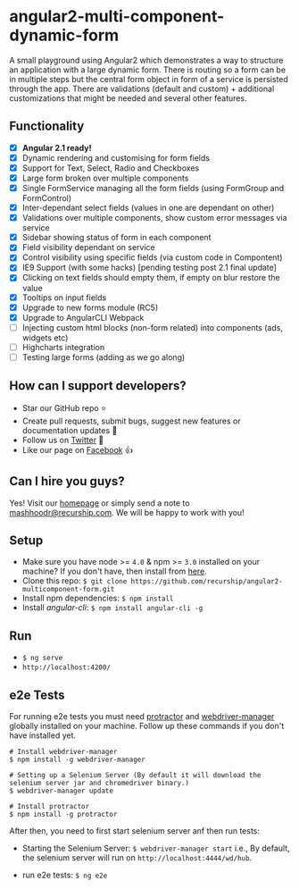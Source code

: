# angular2-multi-component-dynamic-form

A small playground using Angular2 which demonstrates a way to structure an application with a large dynamic form. There is routing so a form can be in multiple steps but the central form object in form of a service is persisted through the app. There are validations (default and custom) + additional customizations that might be needed and several other features.

## Functionality

- [x] **Angular 2.1 ready!** 
- [x] Dynamic rendering and customising for form fields
- [x] Support for Text, Select, Radio and Checkboxes
- [x] Large form broken over multiple components
- [x] Single FormService managing all the form fields (using FormGroup and FormControl)
- [x] Inter-dependant select fields (values in one are dependant on other)
- [x] Validations over multiple components, show custom error messages via service
- [x] Sidebar showing status of form in each component
- [x] Field visibility dependant on service
- [x] Control visibility using specific fields (via custom code in Compontent)
- [x] IE9 Support (with some hacks) [pending testing post 2.1 final update]
- [x] Clicking on text fields should empty them, if empty on blur restore the value
- [x] Tooltips on input fields
- [x] Upgrade to new forms module (RC5)
- [x] Upgrade to AngularCLI Webpack
- [ ] Injecting custom html blocks (non-form related) into components (ads, widgets etc)
- [ ] Highcharts integration
- [ ] Testing large forms (adding as we go along)

## How can I support developers?

- Star our GitHub repo ⭐
- Create pull requests, submit bugs, suggest new features or documentation updates 🔧
- Follow us on [Twitter](https://twitter.com/recurship) 🐾
- Like our page on [Facebook](http://facebook.com/recurship) 👍

## Can I hire you guys?

Yes! Visit our [homepage](http://recurship.com) or simply send a note to mashhoodr@recurship.com. We will be happy to work with you!

## Setup

- Make sure you have node >= `4.0` & npm >= `3.0` installed on your machine? If you don't have, then install from [here](https://nodejs.org/en/download/).
- Clone this repo: `$ git clone https://github.com/recurship/angular2-multicomponent-form.git`
- Install npm dependencies: `$ npm install`
- Install *angular-cli*: `$ npm install angular-cli -g`

## Run

- `$ ng serve`
- `http://localhost:4200/`

## e2e Tests

For running e2e tests you must need [protractor](http://www.protractortest.org/) and [webdriver-manager](https://github.com/angular/webdriver-manager) globally installed on your machine.
Follow up these commands if you don't have installed yet.

```
# Install webdriver-manager
$ npm install -g webdriver-manager

# Setting up a Selenium Server (By default it will download the selenium server jar and chromedriver binary.)
$ webdriver-manager update

# Install protractor
$ npm install -g protractor
```

After then, you need to first start selenium server anf then run tests:

- Starting the Selenium Server: `$ webdriver-manager start`
i.e., By default, the selenium server will run on `http://localhost:4444/wd/hub`.

- run e2e tests: `$ ng e2e`

